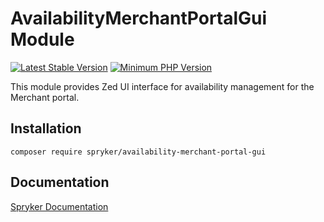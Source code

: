 # AvailabilityMerchantPortalGui Module
[![Latest Stable Version](https://poser.pugx.org/spryker/availability-merchant-portal-gui/v/stable.svg)](https://packagist.org/packages/spryker/availability-merchant-portal-gui)
[![Minimum PHP Version](https://img.shields.io/badge/php-%3E%3D%207.3-8892BF.svg)](https://php.net/)

This module provides Zed UI interface for availability management for the Merchant portal.

## Installation

```
composer require spryker/availability-merchant-portal-gui
```

## Documentation

[Spryker Documentation](https://documentation.spryker.com/module_guide/overview.htm)
